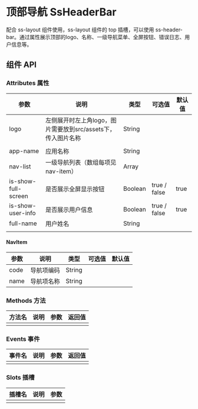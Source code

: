# 顶部导航 SsHeaderBar

配合 ss-layout 组件使用，ss-layout 组件的 top 插槽，可以使用 ss-header-bar。通过属性展示顶部的logo、名称、一级导航菜单、全屏按钮、错误日志、用户信息等。



## 组件 API

### Attributes 属性

| 参数 | 说明 | 类型 | 可选值 | 默认值 |
|  ----  | ----  | ----  | ----  | ----  |
| logo | 左侧展开时左上角logo，图片需要放到src/assets下，传入图片名称 | String |  | |
|                     |                                                              |         | | |
| app-name | 应用名称 | String | | |
| nav-list | 一级导航列表（数组每项见 nav-item） | Array | | |
| is-show-full-screen | 是否展示全屏显示按钮 | Boolean | true / false | true |
| is-show-user-info | 是否展示用户信息 | Boolean | true / false | true |
| full-name | 用户姓名 | String |  |  |
|  |  |  |  |  |

#### NavItem

| 参数 | 说明       | 类型   | 可选值 | 默认值 |
| ---- | ---------- | ------ | ------ | ------ |
| code | 导航项编码 | String |        |        |
| name | 导航项名称 | String |        |        |

### Methods 方法

| 方法名 | 说明 | 参数 | 返回值 |
|  ----  | ----  | ----  | ----  |
|  |  |  |  |

### Events 事件

| 事件名 | 说明 | 参数 | 返回值 |
|  ----  | ----  | ----  | ----  |
|  |  |  |  |

### Slots 插槽

| 插槽名 | 说明 | 参数 |
|  ----  | ----  | ----  |
|  |  |  |
